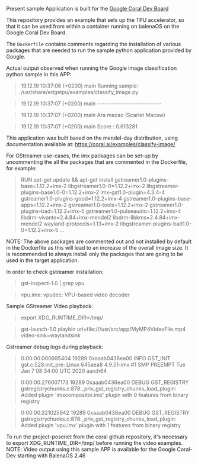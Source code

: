 Present sample Application is built for the [Google Coral Dev Board](https://coral.ai/products/dev-board/)

This repository provides an example that sets up the TPU accelerator, so that it can be used from within a container running on balenaOS on the Google Coral Dev Board.

The `Dockerfile` contains comments regarding the installation of various packages that are needed to run the sample python application provided by Google.

Actual output observed when running the Google image classification python sample in this APP:

> 19.12.19 10:37:06 (+0200)  main  Running sample: /usr/share/edgetpu/examples/classify_image.py

> 19.12.19 10:37:07 (+0200)  main  ---------------------------

> 19.12.19 10:37:07 (+0200)  main  Ara macao (Scarlet Macaw)

> 19.12.19 10:37:07 (+0200)  main  Score :  0.613281


This application was built based on the mendel-day distribution, using documentation available at: https://coral.ai/examples/classify-image/

For GStreamer use-cases, the imx packages can be set-up by uncommenting the all the packages that are commented in the Dockerfile, for example:

> RUN apt-get update && apt-get install gstreamer1.0-plugins-base=1.12.2+imx-2 libgstreamer1.0-0=1.12.2+imx-2 libgstreamer-plugins-base1.0-0=1.12.2+imx-2 imx-gst1.0-plugin=4.3.4-4 gstreamer1.0-plugins-good=1.12.2+imx-4 gstreamer1.0-plugins-base-apps=1.12.2+imx-2 gstreamer1.0-tools=1.12.2+imx-2 gstreamer1.0-plugins-bad=1.12.2+imx-5 gstreamer1.0-pulseaudio=1.12.2+imx-4 libdrm-vivante=2.4.84+imx-mendel2 libdrm-libkms=2.4.84+imx-mendel2 wayland-protocols=1.13+imx-2 libgstreamer-plugins-bad1.0-0=1.12.2+imx-5 ...

NOTE: The above packages are commented out and not installed by default in the Dockerfile as this will lead to an increase of the overall image size.
It is recommended to always install only the packages that are going to be used in the target application.

In order to check gstreamer installation:

> gst-inspect-1.0 | grep vpu

> vpu.imx:  vpudec: VPU-based video decoder

Sample GStreamer Video playback:

> export XDG_RUNTIME_DIR=/tmp/

> gst-launch-1.0 playbin uri=file:///usr/src/app/MyMP4VideoFile.mp4 video-sink=waylandsink

Gstreamer debug logs during playback:

> 0:00:00.000695404 19289 0xaaab0436ea00 INFO            GST_INIT gst.c:528:init_pre: Linux 645aea8 4.9.51-imx #1 SMP PREEMPT Tue Jan 7 08:34:00 UTC 2020 aarch64

> 0:00:00.276007173 19289 0xaaab0436ea00 DEBUG           GST_REGISTRY gstregistrychunks.c:878:_priv_gst_registry_chunks_load_plugin: Added plugin 'imxcompositor.imx' plugin with 0 features from binary registry

> 0:00:00.321025942 19289 0xaaab0436ea00 DEBUG           GST_REGISTRY gstregistrychunks.c:878:_priv_gst_registry_chunks_load_plugin: Added plugin 'vpu.imx' plugin with 1 features from binary registry

To run the project-posenet from the coral github repository, it's necessary to export XDG_RUNTIME_DIR=/tmp/ before running the video examples.
NOTE: Video output using this sample APP is available for the Google Coral-Dev starting with BalenaOS 2.46


